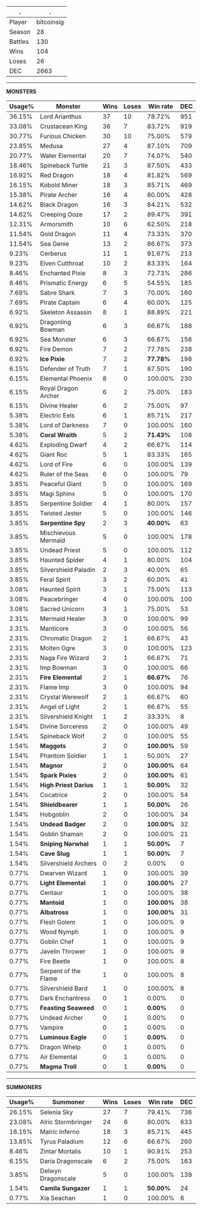 .|.
|-|-
Player|bitcoinsig
Season|28
Battles|130
Wins|104
Loses|26
DEC|2663

---
**MONSTERS**

Usage%|Monster|Wins|Loses|Win rate|DEC|
-|-|-|-|-|-|
36.15%|Lord Arianthus|37|10|78.72%|951|
33.08%|Crustacean King|36|7|83.72%|919|
30.77%|Furious Chicken|30|10|75.00%|579|
23.85%|Medusa|27|4|87.10%|709|
20.77%|Water Elemental|20|7|74.07%|540|
18.46%|Spineback Turtle|21|3|87.50%|433|
16.92%|Red Dragon|18|4|81.82%|569|
16.15%|Kobold Miner|18|3|85.71%|469|
15.38%|Pirate Archer|16|4|80.00%|428|
14.62%|Black Dragon|16|3|84.21%|532|
14.62%|Creeping Ooze|17|2|89.47%|391|
12.31%|Armorsmith|10|6|62.50%|218|
11.54%|Gold Dragon|11|4|73.33%|370|
11.54%|Sea Genie|13|2|86.67%|373|
9.23%|Cerberus|11|1|91.67%|213|
9.23%|Elven Cutthroat|10|2|83.33%|164|
8.46%|Enchanted Pixie|8|3|72.73%|286|
8.46%|Prismatic Energy|6|5|54.55%|185|
7.69%|Sabre Shark|7|3|70.00%|160|
7.69%|Pirate Captain|6|4|60.00%|125|
6.92%|Skeleton Assassin|8|1|88.89%|221|
6.92%|Dragonling Bowman|6|3|66.67%|188|
6.92%|Sea Monster|6|3|66.67%|156|
6.92%|Fire Demon|7|2|77.78%|238|
6.92%|**Ice Pixie**|7|2|**77.78%**|198|
6.15%|Defender of Truth|7|1|87.50%|190|
6.15%|Elemental Phoenix|8|0|100.00%|230|
6.15%|Royal Dragon Archer|6|2|75.00%|183|
6.15%|Divine Healer|6|2|75.00%|97|
5.38%|Electric Eels|6|1|85.71%|217|
5.38%|Lord of Darkness|7|0|100.00%|160|
5.38%|**Coral Wraith**|5|2|**71.43%**|108|
4.62%|Exploding Dwarf|4|2|66.67%|114|
4.62%|Giant Roc|5|1|83.33%|165|
4.62%|Lord of Fire|6|0|100.00%|139|
4.62%|Ruler of the Seas|6|0|100.00%|79|
3.85%|Peaceful Giant|5|0|100.00%|169|
3.85%|Magi Sphinx|5|0|100.00%|170|
3.85%|Serpentine Soldier|4|1|80.00%|157|
3.85%|Twisted Jester|5|0|100.00%|146|
3.85%|**Serpentine Spy**|2|3|**40.00%**|63|
3.85%|Mischievous Mermaid|5|0|100.00%|178|
3.85%|Undead Priest|5|0|100.00%|112|
3.85%|Haunted Spider|4|1|80.00%|104|
3.85%|Silvershield Paladin|2|3|40.00%|65|
3.85%|Feral Spirit|3|2|60.00%|41|
3.08%|Haunted Spirit|3|1|75.00%|113|
3.08%|Peacebringer|4|0|100.00%|100|
3.08%|Sacred Unicorn|3|1|75.00%|53|
2.31%|Mermaid Healer|3|0|100.00%|99|
2.31%|Manticore|3|0|100.00%|56|
2.31%|Chromatic Dragon|2|1|66.67%|43|
2.31%|Molten Ogre|3|0|100.00%|123|
2.31%|Naga Fire Wizard|2|1|66.67%|71|
2.31%|Imp Bowman|3|0|100.00%|66|
2.31%|**Fire Elemental**|2|1|**66.67%**|76|
2.31%|Flame Imp|3|0|100.00%|94|
2.31%|Crystal Werewolf|2|1|66.67%|60|
2.31%|Angel of Light|2|1|66.67%|55|
2.31%|Silvershield Knight|1|2|33.33%|8|
1.54%|Divine Sorceress|2|0|100.00%|49|
1.54%|Spineback Wolf|2|0|100.00%|55|
1.54%|**Maggots**|2|0|**100.00%**|59|
1.54%|Phantom Soldier|1|1|50.00%|27|
1.54%|**Magnor**|2|0|**100.00%**|64|
1.54%|**Spark Pixies**|2|0|**100.00%**|61|
1.54%|**High Priest Darius**|1|1|**50.00%**|32|
1.54%|Cocatrice|2|0|100.00%|54|
1.54%|**Shieldbearer**|1|1|**50.00%**|26|
1.54%|Hobgoblin|2|0|100.00%|34|
1.54%|**Undead Badger**|2|0|**100.00%**|32|
1.54%|Goblin Shaman|2|0|100.00%|21|
1.54%|**Sniping Narwhal**|1|1|**50.00%**|7|
1.54%|**Cave Slug**|1|1|**50.00%**|7|
1.54%|Silvershield Archers|0|2|0.00%|0|
0.77%|Dwarven Wizard|1|0|100.00%|39|
0.77%|**Light Elemental**|1|0|**100.00%**|27|
0.77%|Centaur|1|0|100.00%|38|
0.77%|**Mantoid**|1|0|**100.00%**|38|
0.77%|**Albatross**|1|0|**100.00%**|31|
0.77%|Flesh Golem|1|0|100.00%|9|
0.77%|Wood Nymph|1|0|100.00%|9|
0.77%|Goblin Chef|1|0|100.00%|9|
0.77%|Javelin Thrower|1|0|100.00%|9|
0.77%|Fire Beetle|1|0|100.00%|8|
0.77%|Serpent of the Flame|1|0|100.00%|8|
0.77%|Silvershield Bard|1|0|100.00%|8|
0.77%|Dark Enchantress|0|1|0.00%|0|
0.77%|**Feasting Seaweed**|0|1|**0.00%**|0|
0.77%|Undead Archer|0|1|0.00%|0|
0.77%|Vampire|0|1|0.00%|0|
0.77%|**Luminous Eagle**|0|1|**0.00%**|0|
0.77%|Dragon Whelp|0|1|0.00%|0|
0.77%|Air Elemental|0|1|0.00%|0|
0.77%|**Magma Troll**|0|1|**0.00%**|0|

---
**SUMMONERS**

Usage%|Summoner|Wins|Loses|Win rate|DEC|
-|-|-|-|-|-|
26.15%|Selenia Sky|27|7|79.41%|736|
23.08%|Alric Stormbringer|24|6|80.00%|633|
16.15%|Malric Inferno|18|3|85.71%|445|
13.85%|Tyrus Paladium|12|6|66.67%|260|
8.46%|Zintar Mortalis|10|1|90.91%|253|
6.15%|Daria Dragonscale|6|2|75.00%|163|
3.85%|Delwyn Dragonscale|5|0|100.00%|139|
1.54%|**Camila Sungazer**|1|1|**50.00%**|24|
0.77%|Xia Seachan|1|0|100.00%|6|
